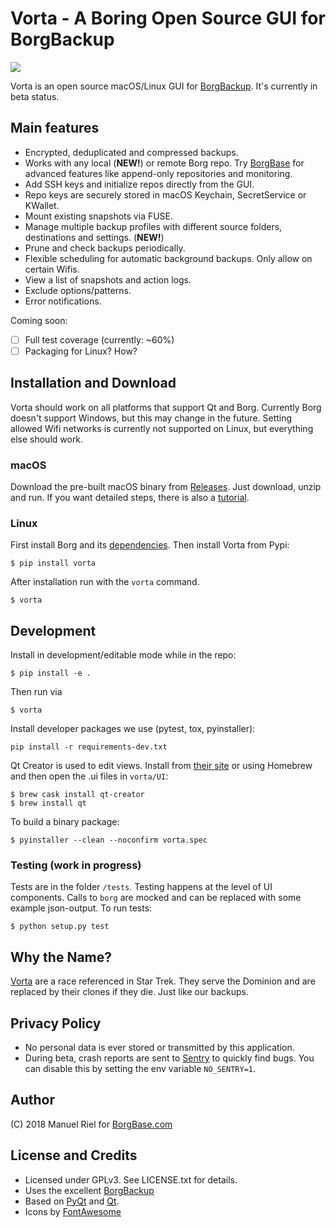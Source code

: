 # Vorta - A Boring Open Source GUI for BorgBackup

![](https://files.qmax.us/vorta-screencast-5.gif)

Vorta is an open source macOS/Linux GUI for [BorgBackup](https://borgbackup.readthedocs.io). It's currently in beta status. 

## Main features

- Encrypted, deduplicated and compressed backups.
- Works with any local (**NEW!**) or remote Borg repo. Try [BorgBase](https://www.borgbase.com) for advanced features like append-only repositories and monitoring.
- Add SSH keys and initialize repos directly from the GUI.
- Repo keys are securely stored in macOS Keychain, SecretService or KWallet.
- Mount existing snapshots via FUSE.
- Manage multiple backup profiles with different source folders, destinations and settings. (**NEW!**)
- Prune and check backups periodically.
- Flexible scheduling for automatic background backups. Only allow on certain Wifis.
- View a list of snapshots and action logs.
- Exclude options/patterns.
- Error notifications.

Coming soon:

- [ ] Full test coverage (currently: ~60%)
- [ ] Packaging for Linux? How?

## Installation and Download
Vorta should work on all platforms that support Qt and Borg. Currently Borg doesn't support Windows, but this may change in the future. Setting allowed Wifi networks is currently not supported on Linux, but everything else should work.

### macOS
Download the pre-built macOS binary from [Releases](https://github.com/borgbase/vorta/releases). Just download, unzip and run. If you want detailed steps, there is also a [tutorial](https://docs.borgbase.com/macos/how-to-backup-your-mac-using-the-vorta-backup-gui/).

### Linux
First install Borg and its [dependencies](https://borgbackup.readthedocs.io/en/stable/installation.html#dependencies). Then install Vorta from Pypi:
```
$ pip install vorta
```

After installation run with the `vorta` command.
```
$ vorta
```

## Development

Install in development/editable mode while in the repo:
```
$ pip install -e .
```

Then run via
```
$ vorta
```

Install developer packages we use (pytest, tox, pyinstaller):
```
pip install -r requirements-dev.txt
```

Qt Creator is used to edit views. Install from [their site](https://www.qt.io/download) or using Homebrew and then open the .ui files in `vorta/UI`:
```
$ brew cask install qt-creator
$ brew install qt
```

To build a binary package:
```
$ pyinstaller --clean --noconfirm vorta.spec 
```

### Testing (work in progress)

Tests are in the folder `/tests`. Testing happens at the level of UI components. Calls to `borg` are mocked and can be replaced with some example json-output. To run tests:
```
$ python setup.py test
```

## Why the Name?
[Vorta](http://memory-alpha.wikia.com/wiki/Vorta) are a race referenced in Star Trek. They serve the Dominion and are replaced by their clones if they die. Just like our backups.

## Privacy Policy
- No personal data is ever stored or transmitted by this application.
- During beta, crash reports are sent to [Sentry](https://sentry.io) to quickly find bugs. You can disable this by setting the env variable `NO_SENTRY=1`.

## Author
(C) 2018 Manuel Riel for [BorgBase.com](https://www.borgbase.com)

## License and Credits
- Licensed under GPLv3. See LICENSE.txt for details.
- Uses the excellent [BorgBackup](https://www.borgbackup.org)
- Based on [PyQt](https://riverbankcomputing.com/software/pyqt/intro) and [Qt](https://www.qt.io).
- Icons by [FontAwesome](https://fontawesome.com)
